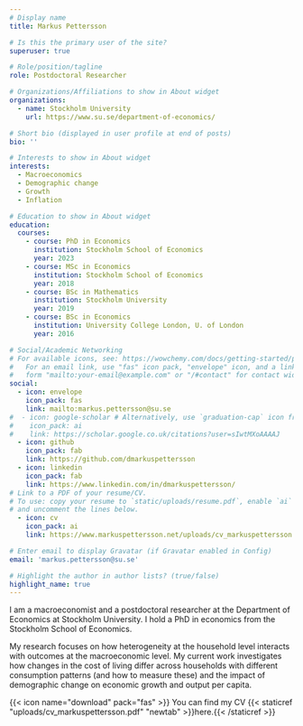 ```yaml
---
# Display name
title: Markus Pettersson

# Is this the primary user of the site?
superuser: true

# Role/position/tagline
role: Postdoctoral Researcher

# Organizations/Affiliations to show in About widget
organizations:
  - name: Stockholm University
    url: https://www.su.se/department-of-economics/

# Short bio (displayed in user profile at end of posts)
bio: ''

# Interests to show in About widget
interests:
  - Macroeconomics
  - Demographic change
  - Growth
  - Inflation

# Education to show in About widget
education:
  courses:
    - course: PhD in Economics
      institution: Stockholm School of Economics
      year: 2023
    - course: MSc in Economics
      institution: Stockholm School of Economics
      year: 2018
    - course: BSc in Mathematics
      institution: Stockholm University
      year: 2019
    - course: BSc in Economics
      institution: University College London, U. of London
      year: 2016

# Social/Academic Networking
# For available icons, see: https://wowchemy.com/docs/getting-started/page-builder/#icons
#   For an email link, use "fas" icon pack, "envelope" icon, and a link in the
#   form "mailto:your-email@example.com" or "/#contact" for contact widget.
social:
  - icon: envelope
    icon_pack: fas
    link: mailto:markus.pettersson@su.se
#  - icon: google-scholar # Alternatively, use `graduation-cap` icon from `fas` icon pack
#    icon_pack: ai
#    link: https://scholar.google.co.uk/citations?user=sIwtMXoAAAAJ
  - icon: github
    icon_pack: fab
    link: https://github.com/dmarkuspettersson
  - icon: linkedin
    icon_pack: fab
    link: https://www.linkedin.com/in/dmarkuspettersson/
# Link to a PDF of your resume/CV.
# To use: copy your resume to `static/uploads/resume.pdf`, enable `ai` icons in `params.toml`,
# and uncomment the lines below.
  - icon: cv
    icon_pack: ai
    link: https://www.markuspettersson.net/uploads/cv_markuspettersson.pdf

# Enter email to display Gravatar (if Gravatar enabled in Config)
email: 'markus.pettersson@su.se'

# Highlight the author in author lists? (true/false)
highlight_name: true
---
```


I am a macroeconomist and a postdoctoral researcher at the Department of Economics at Stockholm University. I hold a PhD in economics from the Stockholm School of Economics.

My research focuses on how heterogeneity at the household level interacts with outcomes at the macroeconomic level. My current work investigates how changes in the cost of living differ across households with different consumption patterns (and how to measure these) and the impact of demographic change on economic growth and output per capita.

{{< icon name="download" pack="fas" >}} You can find my CV {{< staticref "uploads/cv_markuspettersson.pdf" "newtab" >}}here.{{< /staticref >}}
